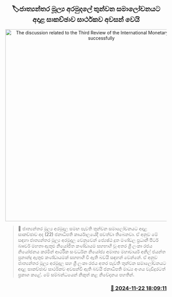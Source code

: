 <p align='center'><b><h2 align='center' title='The discussion related to the Third Review of the International Monetary Fund ends successfully'>🏷ජාත්‍යන්තර මූල්‍ය අරමුදලේ තුන්වන සමාලෝචනයට අදාළ සාකච්ඡාව සාර්ථකව අවසන් වෙයි</h2></b></p>
<p align='center'><img src='https://helakuru.sgp1.cdn.digitaloceanspaces.com/esana/images/lib/imf-3rd.jpg' width='600' alt='The discussion related to the Third Review of the International Monetary Fund ends successfully'></p>

>📝 ජාත්‍යන්තර මූල්‍ය අරමුදල සමඟ පැවති තුන්වන සමාලෝචනයට අදාළ සාකච්ඡාව අද (22) ජනාධිපති කාර්යාලයේදී පවත්වා තිබෙනවා.
ඒ අනුව මේ සඳහා ජාත්‍යන්තර මූල්‍ය අරමුදල වෙනුවෙන් ජ්‍යෙෂ්ඨ දූත මණ්ඩල ප්‍රධානී පීටර් බෲවර් මහතා ඇතුළු නියෝජිත කණ්ඩායම සහභාගි වූ අතර ශ්‍රී ලංකා රජය නියෝජනය කරමින් ආර්ථික සංවර්ධන නියෝජ්‍ය අමාත්‍ය මහාචාර්ය අනිල් ජයන්ත ප්‍රනාන්දු ඇතුළු කණ්ඩායමක් සහභාගී වී ඇති බවයි සඳහන් වෙන්නේ.
ඒ අනුව ජාත්‍යන්තර මූල්‍ය අරමුදල සහ ශ්‍රී ලංකා රජය අතර පැවති තුන්වන සමාලෝචනයට අදාළ සාකච්ඡාව සාර්ථකව අවසන්වී ඇති බවයි ජනාධිපති මාධ්‍ය අංශය වැඩිදුරටත් ප්‍රකාශ කළේ.
මේ සම්බන්ධයෙන් නිකුත් කළ නිවේදනය පහතින්. 
 


<h3 align='right'><a href='https://www.helakuru.lk/esana/p/105373/'>📅 2024-11-22 18:09:11</a></h3>
